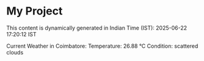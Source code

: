 # My Project

This content is dynamically generated in Indian Time (IST): 2025-06-22 17:20:12 IST


Current Weather in Coimbatore:
Temperature: 26.88 °C
Condition: scattered clouds

